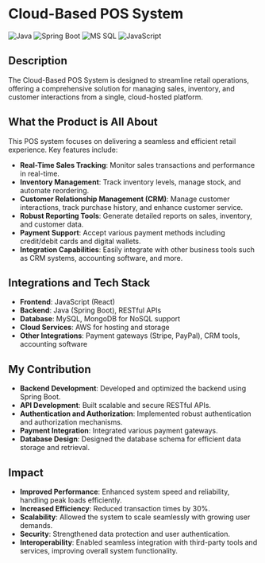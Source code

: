 # Cloud-Based POS System

![Java](https://img.shields.io/badge/Java-007396?style=flat&logo=java&logoColor=white)
![Spring Boot](https://img.shields.io/badge/Spring%20Boot-6DB33F?style=flat&logo=spring&logoColor=white)
![MS SQL](https://img.shields.io/badge/MS%20SQL%20Server-CC2927?style=flat&logo=microsoftsqlserver&logoColor=white)
![JavaScript](https://img.shields.io/badge/JavaScript-F7DF1E?style=flat&logo=javascript&logoColor=black)

## Description
The Cloud-Based POS System is designed to streamline retail operations, offering a comprehensive solution for managing sales, inventory, and customer interactions from a single, cloud-hosted platform.

## What the Product is All About

This POS system focuses on delivering a seamless and efficient retail experience. Key features include:

- **Real-Time Sales Tracking**: Monitor sales transactions and performance in real-time.
- **Inventory Management**: Track inventory levels, manage stock, and automate reordering.
- **Customer Relationship Management (CRM)**: Manage customer interactions, track purchase history, and enhance customer service.
- **Robust Reporting Tools**: Generate detailed reports on sales, inventory, and customer data.
- **Payment Support**: Accept various payment methods including credit/debit cards and digital wallets.
- **Integration Capabilities**: Easily integrate with other business tools such as CRM systems, accounting software, and more.

## Integrations and Tech Stack

- **Frontend**: JavaScript (React)
- **Backend**: Java (Spring Boot), RESTful APIs
- **Database**: MySQL, MongoDB for NoSQL support
- **Cloud Services**: AWS for hosting and storage
- **Other Integrations**: Payment gateways (Stripe, PayPal), CRM tools, accounting software

## My Contribution

- **Backend Development**: Developed and optimized the backend using Spring Boot.
- **API Development**: Built scalable and secure RESTful APIs.
- **Authentication and Authorization**: Implemented robust authentication and authorization mechanisms.
- **Payment Integration**: Integrated various payment gateways.
- **Database Design**: Designed the database schema for efficient data storage and retrieval.

## Impact

- **Improved Performance**: Enhanced system speed and reliability, handling peak loads efficiently.
- **Increased Efficiency**: Reduced transaction times by 30%.
- **Scalability**: Allowed the system to scale seamlessly with growing user demands.
- **Security**: Strengthened data protection and user authentication.
- **Interoperability**: Enabled seamless integration with third-party tools and services, improving overall system functionality.
